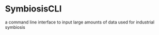 # SymbiosisCLI
a command line interface to input large amounts of data used for industrial symbiosis
